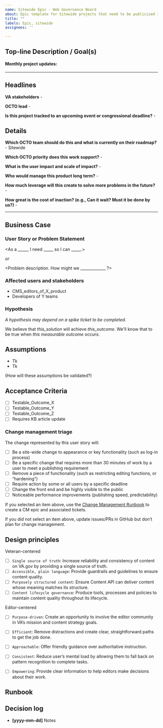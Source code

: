```yaml
---
name: Sitewide Epic - Web Governance Board
about: Epic template for Sitewide projects that need to be publicized in the Web Governance Board project view, for Public Websites and Facilities teams.
title: ""
labels: Epic, sitewide
assignees: ''

---
```


## Top-line Description / Goal(s)



#### Monthly project updates:

---

## Headlines
**VA stakeholders** - 

**OCTO lead** - 

**Is this project tracked to an upcoming event or congressional deadline?** - 

## Details

**Which OCTO team should do this and what is currently on their roadmap?** - Sitewide

**Which OCTO priority does this work support?** - 

**What is the user impact and scale of impact?** - 

**Who would manage this product long term?** - 

**How much leverage will this create to solve more problems in the future?** -  

**How great is the cost of inaction? (e.g., Can it wait? Must it be done by us?)** - 

---
## Business Case

### User Story or Problem Statement

<As a _____, I need _____ so I can _____.>

_or_

<Problem description. How might we _____________ ?>


### Affected users and stakeholders

* CMS_editors_of_X_product
* Developers of Y teams

<link to any existing research or data supporting this>


### Hypothesis

_A hypothesis may depend on a spike ticket to be completed._

We believe that _this_solution_ will achieve _this_outcome_. We'll know that to be true when _this measurable outcome occurs._

## Assumptions
* Tk
* Tk

(How will these assumptions be validated?)

## Acceptance Criteria
- [ ] Testable_Outcome_X
- [ ] Testable_Outcome_Y
- [ ] Testable_Outcome_Z
- [ ] Requires KB article update

### Change management triage

The change represented by this user story will:
- [ ] Be a site-wide change to appearance or key functionality (such as log-in process)
- [ ] Be a specific change that requires more than 30 minutes of work by a user to meet a publishing requirement
- [ ] Remove a piece of functionality (such as restricting editing functions, or “hardening”)
- [ ] Require action by some or all users by a specific deadline
- [ ] Change the front end and be highly visible to the public
- [ ] Noticeable performance improvements (publishing speed, predictability)

If you selected an item above, use the [Change Management Runbook](https://github.com/department-of-veterans-affairs/va.gov-team/tree/master/products/facilities/change-management) to create a CM epic and associated tickets.

If you did not select an item above, update issues/PRs in GitHub but don’t plan for change management.


## Design principles

Veteran-centered
- [ ] `Single source of truth`: Increase reliability and consistency of content on VA.gov by providing a single source of truth.
- [ ] `Accessible, plain language`: Provide guardrails and guidelines to ensure content quality.
- [ ] `Purposely structured content`: Ensure Content API can deliver content whose meaning matches its structure.
- [ ] `Content lifecycle governance`: Produce tools, processes and policies to maintain content quality throughout its lifecycle.

Editor-centered
- [ ] `Purpose-driven`: Create an opportunity to involve the editor community in VA’s mission and content strategy goals.
- [ ] `Efficient`: Remove distractions and create clear, straightforward paths to get the job done.
- [ ] `Approachable`: Offer friendly guidance over authoritative instruction.
- [ ] `Consistent`: Reduce user’s mental load by allowing them to fall back on pattern recognition to complete tasks.
- [ ] `Empowering`: Provide clear information to help editors make decisions about their work.


## Runbook
<optional>

## Decision log
* **[yyyy-mm-dd]** Notes

